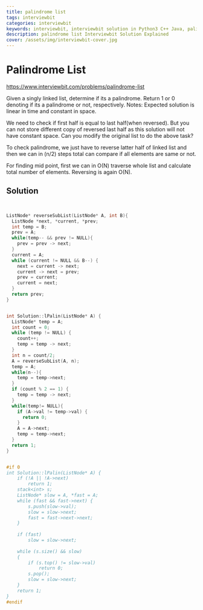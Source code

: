 ```yaml
---
title: palindrome list
tags: interviewbit
categories: interviewbit
keywords: interviewbit, interviewbit solution in Python3 C++ Java, palindrome list solution
description: palindrome list Interviewbit Solution Explained
cover: /assets/img/interviewbit-cover.jpg
---
```


# Palindrome List

https://www.interviewbit.com/problems/palindrome-list


Given a singly linked list, determine if its a palindrome. Return 1 or 0 denoting
if its a palindrome or not, respectively.
Notes:
Expected solution is linear in time and constant in space.

We need to check if first half is equal to last half(when reversed). But you can not store
different copy of reversed last half as this solution will not have constant space.
Can you modify the original list to do the above task?

To check palindrome, we just have to reverse latter half of linked list and then we can in (n/2) steps total
can compare if all elements are same or not.

For finding mid point, first we can in O(N) traverse whole list and calculate total number of elements.
Reversing is again O(N).


## Solution

```cpp


ListNode* reverseSubList(ListNode* A, int B){
  ListNode *next, *current, *prev;
  int temp = B;
  prev = A;
  while(temp-- && prev != NULL){
    prev = prev -> next;
  }
  current = A;
  while (current != NULL && B--) {
    next = current -> next;
    current -> next = prev;
    prev = current;
    current = next;
  }
  return prev;
}


int Solution::lPalin(ListNode* A) {
  ListNode* temp = A;
  int count = 0;
  while (temp != NULL) {
    count++;
    temp = temp -> next;
  }
  int n = count/2;
  A = reverseSubList(A, n);
  temp = A;
  while(n--){
    temp = temp->next;
  }
  if (count % 2 == 1) {
    temp = temp -> next;
  }
  while(temp!= NULL){
    if (A->val != temp->val) {
      return 0;
    }
    A = A->next;
    temp = temp->next;
  }
  return 1;   
}


#if 0
int Solution::lPalin(ListNode* A) {
    if (!A || !A->next)
        return 1;
    stack<int> s;
    ListNode* slow = A, *fast = A;
    while (fast && fast->next) {
        s.push(slow->val);
        slow = slow->next;
        fast = fast->next->next;
    }
    
    if (fast)
        slow = slow->next;
    
    while (s.size() && slow)
    {
        if (s.top() != slow->val)
            return 0;
        s.pop();
        slow = slow->next;
    }
    return 1;
}
#endif

```